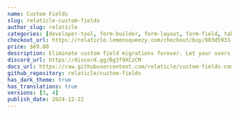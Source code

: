 ```yaml
---
name: Custom Fields
slug: relaticle-custom-fields
author_slug: relaticle
categories: [developer-tool, form-builder, form-layout, form-field, table-column, infolist-entry]
checkout_url: https://relaticle.lemonsqueezy.com/checkout/buy/803d5933-4b12-4869-9d93-f96797339603?aff=jgeKp
price: $69.00
description: Eliminate custom field migrations forever. Let your users create and manage form fields directly in Filament admin panels with 20+ built-in field types, validation, and zero database changes.
discord_url: https://discord.gg/Bg3f9XCzCM
docs_url: https://raw.githubusercontent.com/relaticle/custom-fields-community/main/docs/v1.md
github_repository: relaticle/custom-fields
has_dark_theme: true
has_translations: true
versions: [3, 4]
publish_date: 2024-12-22
---
```

